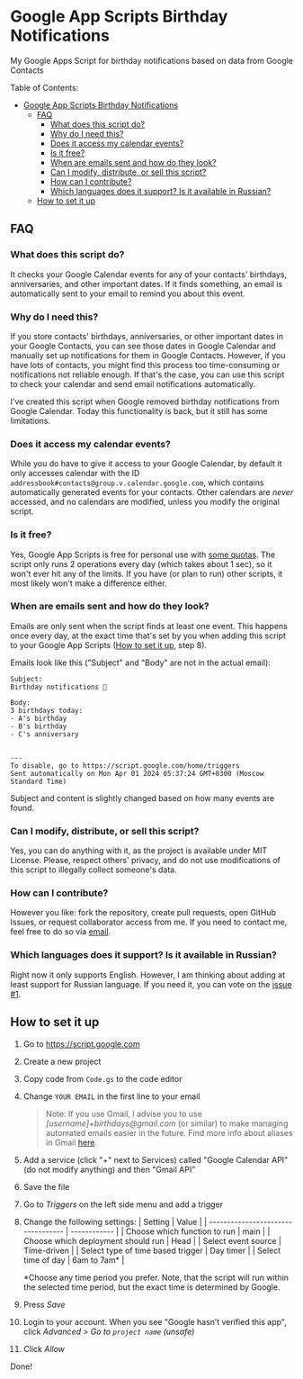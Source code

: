 # Google App Scripts Birthday Notifications

My Google Apps Script for birthday notifications based on data from Google Contacts

Table of Contents:

<!-- TOC -->

- [Google App Scripts Birthday Notifications](#google-app-scripts-birthday-notifications)
  - [FAQ](#faq)
    - [What does this script do?](#what-does-this-script-do)
    - [Why do I need this?](#why-do-i-need-this)
    - [Does it access my calendar events?](#does-it-access-my-calendar-events)
    - [Is it free?](#is-it-free)
    - [When are emails sent and how do they look?](#when-are-emails-sent-and-how-do-they-look)
    - [Can I modify, distribute, or sell this script?](#can-i-modify-distribute-or-sell-this-script)
    - [How can I contribute?](#how-can-i-contribute)
    - [Which languages does it support? Is it available in Russian?](#which-languages-does-it-support-is-it-available-in-russian)
  - [How to set it up](#how-to-set-it-up)

<!-- /TOC -->

## FAQ

### What does this script do?

It checks your Google Calendar events for any of your contacts' birthdays, anniversaries, and other important dates. If it finds something, an email is automatically sent to your email to remind you about this event.

### Why do I need this?

If you store contacts' birthdays, anniversaries, or other important dates in your Google Contacts, you can see those dates in Google Calendar and manually set up notifications for them in Google Contacts. However, if you have lots of contacts, you might find this process too time-consuming or notifications not reliable enough. If that's the case, you can use this script to check your calendar and send email notifications automatically.

I've created this script when Google removed birthday notifications from Google Calendar. Today this functionality is back, but it still has some limitations.

### Does it access my calendar events?

While you do have to give it access to your Google Calendar, by default it only accesses calendar with the ID `addressbook#contacts@group.v.calendar.google.com`, which contains automatically generated events for your contacts. Other calendars are _never_ accessed, and no calendars are modified, unless you modify the original script.

### Is it free?

Yes, Google App Scripts is free for personal use with [some quotas](https://developers.google.com/apps-script/guides/services/quotas). The script only runs 2 operations every day (which takes about 1 sec), so it won't ever hit any of the limits. If you have (or plan to run) other scripts, it most likely won't make a difference either.

### When are emails sent and how do they look?

Emails are only sent when the script finds at least one event. This happens once every day, at the exact time that's set by you when adding this script to your Google App Scripts ([How to set it up](#2-how-to-set-it-up), step 8).

Emails look like this ("Subject" and "Body" are not in the actual email):

```text
Subject:
Birthday notifications 🎂

Body:
3 birthdays today:
- A's birthday
- B's birthday
- C's anniversary


---
To disable, go to https://script.google.com/home/triggers
Sent automatically on Mon Apr 01 2024 05:37:24 GMT+0300 (Moscow Standard Time)
```

Subject and content is slightly changed based on how many events are found.

### Can I modify, distribute, or sell this script?

Yes, you can do anything with it, as the project is available under MIT License. Please, respect others' privacy, and do not use modifications of this script to illegally collect someone's data.

### How can I contribute?

However you like: fork the repository, create pull requests, open GitHub Issues, or request collaborator access from me. If you need to contact me, feel free to do so via [email](mailto:germanivanov0719@gmail.com).

### Which languages does it support? Is it available in Russian?

Right now it only supports English. However, I am thinking about adding at least support for Russian language. If you need it, you can vote on the [issue #1](issues/1).

## How to set it up

1. Go to https://script.google.com
2. Create a new project
3. Copy code from `Code.gs` to the code editor
4. Change `YOUR EMAIL` in the first line to your email
   > Note: If you use Gmail, I advise you to use _[username]+birthdays@gmail.com_ (or similar) to make managing automated emails easier in the future. Find more info about aliases in Gmail [here](https://support.google.com/mail/answer/22370?hl=en#zippy=%2Cfilter-using-your-gmail-alias).
5. Add a service (click "+" next to Services) called "Google Calendar API" (do not modify anything) and then "Gmail API"
6. Save the file
7. Go to _Triggers_ on the left side menu and add a trigger
8. Change the following settings:
   | Setting | Value |
   | ---------------------------------- | ------------ |
   | Choose which function to run | main |
   | Choose which deployment should run | Head |
   | Select event source | Time-driven |
   | Select type of time based trigger | Day timer |
   | Select time of day | 6am to 7am\* |

   \*Choose any time period you prefer. Note, that the script will run within the selected time period, but the exact time is determined by Google.

9. Press _Save_
10. Login to your account. When you see "Google hasn’t verified this app", click _Advanced > Go to `project name` (unsafe)_
11. Click _Allow_

Done!
